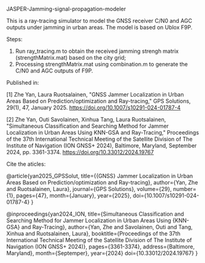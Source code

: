 JASPER-Jamming-signal-propagation-modeler

This is a ray-tracing simulator to model the GNSS receiver C/N0 and AGC outputs under jamming in urban areas. The model is based on Ublox F9P.

Steps:

1. Run ray_tracing.m to obtain the received jamming strengh matrix (strengthMatrix.mat) based on the city grid;
2. Processing strengthMatrix.mat using combination.m to generate the C/N0 and AGC outputs of F9P.

Published in:

[1] Zhe Yan, Laura Ruotsalainen, "GNSS Jammer Localization in Urban Areas Based on Prediction/optimization and Ray-tracing," GPS Solutions, 29(1), 47, January 2025. https://doi.org/10.1007/s10291-024-01787-4

[2] Zhe Yan, Outi Savolainen, Xinhua Tang, Laura Ruotsalainen, "Simultaneous Classification and Searching Method for Jammer Localization in Urban Areas Using KNN-GSA and Ray-Tracing," Proceedings of the 37th International Technical Meeting of the Satellite Division of The Institute of Navigation (ION GNSS+ 2024), Baltimore, Maryland, September 2024, pp. 3361-3374. https://doi.org/10.33012/2024.19767

Cite the aticles:

@article{yan2025_GPSSolut,
  title={{GNSS} Jammer Localization in Urban Areas Based on Prediction/optimization and Ray-tracing},
  author={Yan, Zhe and Ruotsalainen, Laura},
  journal={GPS Solutions},
  volume={29},
  number={1},
  pages={47},
  month={January},
  year={2025},
  doi={10.1007/s10291-024-01787-4}
}

@inproceedings{yan2024_ION,
  title={Simultaneous Classification and Searching Method for Jammer Localization in Urban Areas Using {KNN-GSA} and Ray-Tracing},
  author={Yan, Zhe and Savolainen, Outi and Tang, Xinhua and Ruotsalainen, Laura},
  booktitle={Proceedings of the 37th International Technical Meeting of the Satellite Division of The Institute of Navigation (ION GNSS+ 2024)},
  pages={3361-3374},
  address={Baltimore, Maryland},
  month={Septemper},
  year={2024}
  doi={10.33012/2024.19767}
}
